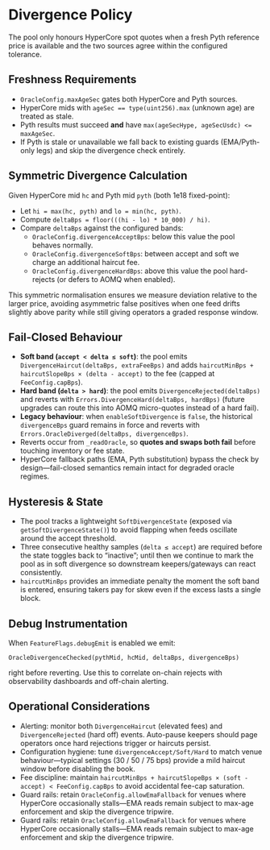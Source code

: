 # Divergence Policy

The pool only honours HyperCore spot quotes when a fresh Pyth reference price is available and the two sources agree within the configured tolerance.

## Freshness Requirements
- `OracleConfig.maxAgeSec` gates both HyperCore and Pyth sources.
- HyperCore mids with `ageSec == type(uint256).max` (unknown age) are treated as stale.
- Pyth results must succeed **and** have `max(ageSecHype, ageSecUsdc) <= maxAgeSec`.
- If Pyth is stale or unavailable we fall back to existing guards (EMA/Pyth-only legs) and skip the divergence check entirely.

## Symmetric Divergence Calculation
Given HyperCore mid `hc` and Pyth mid `pyth` (both 1e18 fixed-point):

- Let `hi = max(hc, pyth)` and `lo = min(hc, pyth)`.
- Compute `deltaBps = floor(((hi - lo) * 10_000) / hi)`.
- Compare `deltaBps` against the configured bands:
  - `OracleConfig.divergenceAcceptBps`: below this value the pool behaves normally.
  - `OracleConfig.divergenceSoftBps`: between accept and soft we charge an additional haircut fee.
  - `OracleConfig.divergenceHardBps`: above this value the pool hard-rejects (or defers to AOMQ when enabled).

This symmetric normalisation ensures we measure deviation relative to the larger price, avoiding asymmetric false positives when one feed drifts slightly above parity while still giving operators a graded response window.

## Fail-Closed Behaviour
- **Soft band (`accept < delta ≤ soft`)**: the pool emits `DivergenceHaircut(deltaBps, extraFeeBps)` and adds `haircutMinBps + haircutSlopeBps × (delta - accept)` to the fee (capped at `FeeConfig.capBps`).
- **Hard band (`delta > hard`)**: the pool emits `DivergenceRejected(deltaBps)` and reverts with `Errors.DivergenceHard(deltaBps, hardBps)` (future upgrades can route this into AOMQ micro-quotes instead of a hard fail).
- **Legacy behaviour**: when `enableSoftDivergence` is `false`, the historical `divergenceBps` guard remains in force and reverts with `Errors.OracleDiverged(deltaBps, divergenceBps)`.
- Reverts occur from `_readOracle`, so **quotes and swaps both fail** before touching inventory or fee state.
- HyperCore fallback paths (EMA, Pyth substitution) bypass the check by design—fail-closed semantics remain intact for degraded oracle regimes.

## Hysteresis & State

- The pool tracks a lightweight `SoftDivergenceState` (exposed via `getSoftDivergenceState()`) to avoid flapping when feeds oscillate around the accept threshold.
- Three consecutive healthy samples (`delta ≤ accept`) are required before the state toggles back to “inactive”; until then we continue to mark the pool as in soft divergence so downstream keepers/gateways can react consistently.
- `haircutMinBps` provides an immediate penalty the moment the soft band is entered, ensuring takers pay for skew even if the excess lasts a single block.

## Debug Instrumentation
When `FeatureFlags.debugEmit` is enabled we emit:
```
OracleDivergenceChecked(pythMid, hcMid, deltaBps, divergenceBps)
```
right before reverting. Use this to correlate on-chain rejects with observability dashboards and off-chain alerting.

## Operational Considerations
- Alerting: monitor both `DivergenceHaircut` (elevated fees) and `DivergenceRejected` (hard off) events. Auto-pause keepers should page operators once hard rejections trigger or haircuts persist.
- Configuration hygiene: tune `divergenceAccept/Soft/Hard` to match venue behaviour—typical settings (30 / 50 / 75 bps) provide a mild haircut window before disabling the book.
- Fee discipline: maintain `haircutMinBps + haircutSlopeBps × (soft - accept) < FeeConfig.capBps` to avoid accidental fee-cap saturation.
- Guard rails: retain `OracleConfig.allowEmaFallback` for venues where HyperCore occasionally stalls—EMA reads remain subject to max-age enforcement and skip the divergence tripwire.
- Guard rails: retain `OracleConfig.allowEmaFallback` for venues where HyperCore occasionally stalls—EMA reads remain subject to max-age enforcement and skip the divergence tripwire.
